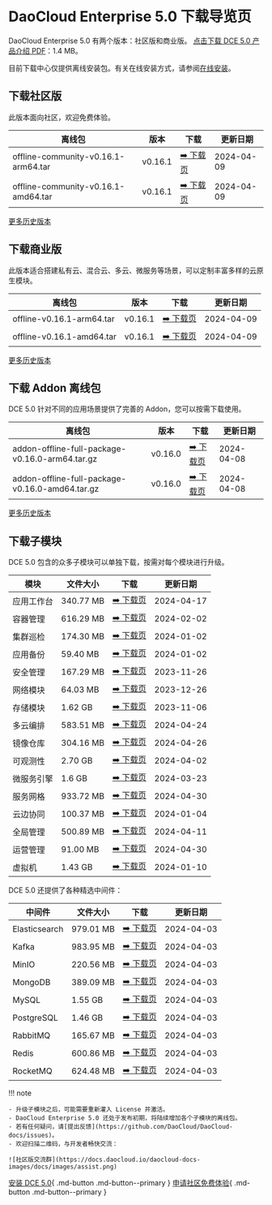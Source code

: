 # DaoCloud Enterprise 5.0 下载导览页

DaoCloud Enterprise 5.0 有两个版本：社区版和商业版。
[点击下载 DCE 5.0 产品介绍 PDF](https://harbor-test2.cn-sh2.ufileos.com/docs/download/DCE5.0-intro.pdf)：1.4 MB。

目前下载中心仅提供离线安装包。有关在线安装方式，请参阅[在线安装](../install/index.md)。

## 下载社区版

此版本面向社区，欢迎免费体验。

| 离线包           | 版本    | 下载  | 更新日期   |
| --------------- | ------- | ---- | -------- |
| offline-community-v0.16.1-arm64.tar | v0.16.1 | [:arrow_right: 下载页](./free/dce5-installer-v0.16.1.md) | 2024-04-09 |
| offline-community-v0.16.1-amd64.tar | v0.16.1 | [:arrow_right: 下载页](./free/dce5-installer-v0.16.1.md) | 2024-04-09 |

[更多历史版本](./free/dce5-installer-history.md)

## 下载商业版

此版本适合搭建私有云、混合云、多云、微服务等场景，可以定制丰富多样的云原生模块。

| 离线包 | 版本    | 下载      | 更新日期   |
| ----- | ------- | -------- | --------- |
| offline-v0.16.1-arm64.tar | v0.16.1 | [:arrow_right: 下载页](./business/dce5-installer-v0.16.1.md) | 2024-04-09 |
| offline-v0.16.1-amd64.tar | v0.16.1 | [:arrow_right: 下载页](./business/dce5-installer-v0.16.1.md) | 2024-04-09 |

[更多历史版本](./business/dce5-installer-history.md)

## 下载 Addon 离线包

DCE 5.0 针对不同的应用场景提供了完善的 Addon，您可以按需下载使用。

| 离线包    | 版本    | 下载 | 更新日期   |
| -------- | ------- | --- | --------- |
| addon-offline-full-package-v0.16.0-arm64.tar.gz | v0.16.0 | [:arrow_right: 下载页](./addon/v0.16.0.md) | 2024-04-08 |
| addon-offline-full-package-v0.16.0-amd64.tar.gz | v0.16.0 | [:arrow_right: 下载页](./addon/v0.16.0.md) | 2024-04-08 |

[更多历史版本](./addon/history.md)

## 下载子模块

DCE 5.0 包含的众多子模块可以单独下载，按需对每个模块进行升级。

| 模块     | 文件大小  | 下载     | 更新日期   |
| -------- | ------- | ---------------------------------------------- | ---------- |
| 应用工作台 | 340.77 MB | [:arrow_right: 下载页](./modules/amamba.md)   | 2024-04-17 |
| 容器管理 | 616.29 MB  | [:arrow_right: 下载页](./modules/kpanda.md)   | 2024-02-02 |
| 集群巡检 | 174.30 MB | [:arrow_right: 下载页](./modules/kcollie.md)   | 2024-01-02 |
| 应用备份 | 59.40 MB  | [:arrow_right: 下载页](./modules/kcoral.md)    | 2024-01-02 |
| 安全管理 | 167.29 MB | [:arrow_right: 下载页](./modules/dowl.md)      | 2023-11-26 |
| 网络模块 | 64.03 MB  | [:arrow_right: 下载页](./modules/spidernet.md) | 2023-12-26 |
| 存储模块 | 1.62 GB   | [:arrow_right: 下载页](./modules/hwameistor.md)| 2023-11-06 |
| 多云编排 | 583.51 MB | [:arrow_right: 下载页](./modules/kairship.md)  | 2024-04-24 |
| 镜像仓库 | 304.16 MB | [:arrow_right: 下载页](./modules/kangaroo.md)  | 2024-04-26 |
| 可观测性 | 2.70 GB   | [:arrow_right: 下载页](./modules/insight.md)   | 2024-04-02 |
| 微服务引擎| 1.6 GB  | [:arrow_right: 下载页](./modules/skoala.md)     | 2024-03-23 |
| 服务网格 | 933.72 MB | [:arrow_right: 下载页](./modules/mspider.md)   | 2024-04-30 |
| 云边协同 | 100.37 MB | [:arrow_right: 下载页](./modules/kant.md)      | 2024-01-04 |
| 全局管理 | 500.89 MB | [:arrow_right: 下载页](./modules/ghippo.md)    | 2024-04-11 |
| 运营管理 | 91.00 MB  | [:arrow_right: 下载页](./modules/gmagpie.md)   | 2024-04-30 |
| 虚拟机   | 1.43 GB  | [:arrow_right: 下载页](./modules/virtnest.md)   | 2024-01-10 |

DCE 5.0 还提供了各种精选中间件：

| 中间件         | 文件大小  | 下载     | 更新日期    |
|---------------| -------- |------------------------------------------------------------|------------|
| Elasticsearch |979.01 MB| [:arrow_right: 下载页](./modules/middleware/elasticsearch.md) |2024-04-03|
| Kafka |983.95 MB| [:arrow_right: 下载页](./modules/middleware/kafka.md) |2024-04-03|
| MinIO |220.56 MB| [:arrow_right: 下载页](./modules/middleware/minio.md) |2024-04-03|
| MongoDB |389.09 MB| [:arrow_right: 下载页](./modules/middleware/mongodb.md) |2024-04-03|
| MySQL |1.55 GB| [:arrow_right: 下载页](./modules/middleware/mysql.md) |2024-04-03|
| PostgreSQL |1.46 GB| [:arrow_right: 下载页](./modules/middleware/postgresql.md) |2024-04-03|
| RabbitMQ |165.67 MB| [:arrow_right: 下载页](./modules/middleware/rabbitmq.md) |2024-04-03|
| Redis |600.86 MB| [:arrow_right: 下载页](./modules/middleware/redis.md) |2024-04-03|
| RocketMQ |624.48 MB| [:arrow_right: 下载页](./modules/middleware/rocketmq.md) |2024-04-03|

!!! note

    - 升级子模块之后，可能需要重新灌入 License 并激活。
    - DaoCloud Enterprise 5.0 还处于发布初期，将陆续增加各个子模块的离线包。
    - 若有任何疑问，请[提出反馈](https://github.com/DaoCloud/DaoCloud-docs/issues)。
    - 欢迎扫描二维码，与开发者畅快交流：

    ![社区版交流群](https://docs.daocloud.io/daocloud-docs-images/docs/images/assist.png)

[安装 DCE 5.0](../install/index.md){ .md-button .md-button--primary }
[申请社区免费体验](../dce/license0.md){ .md-button .md-button--primary }
